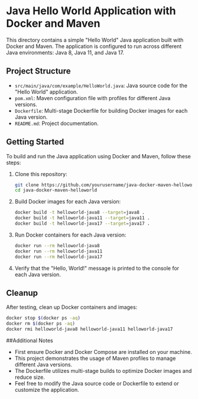 # Java Hello World Application with Docker and Maven

This directory contains a simple "Hello World" Java application built with Docker and Maven. The application is configured to run across different Java environments: Java 8, Java 11, and Java 17.

## Project Structure
- `src/main/java/com/example/HelloWorld.java`: Java source code for the "Hello World" application.
- `pom.xml`: Maven configuration file with profiles for different Java versions.
- `Dockerfile`: Multi-stage Dockerfile for building Docker images for each Java version.
- `README.md`: Project documentation.

## Getting Started
To build and run the Java application using Docker and Maven, follow these steps:

1. Clone this repository:
   ```bash
   git clone https://github.com/yourusername/java-docker-maven-helloworld.git
   cd java-docker-maven-helloworld
   ```

2. Build Docker images for each Java version:
   ```bash
   docker build -t helloworld-java8 --target=java8 .
   docker build -t helloworld-java11 --target=java11 .
   docker build -t helloworld-java17 --target=java17 .
   ```

3. Run Docker containers for each Java version:
   ```bash
   docker run --rm helloworld-java8
   docker run --rm helloworld-java11
   docker run --rm helloworld-java17
   ```

4. Verify that the "Hello, World!" message is printed to the console for each Java version.

## Cleanup

After testing, clean up Docker containers and images:

   ```bash
   docker stop $(docker ps -aq)
   docker rm $(docker ps -aq)
   docker rmi helloworld-java8 helloworld-java11 helloworld-java17
   ```

##Additional Notes

- First ensure Docker and Docker Compose are installed on your machine.
- This project demonstrates the usage of Maven profiles to manage different Java versions.
- The Dockerfile utilizes multi-stage builds to optimize Docker images and reduce size.
- Feel free to modify the Java source code or Dockerfile to extend or customize the application.